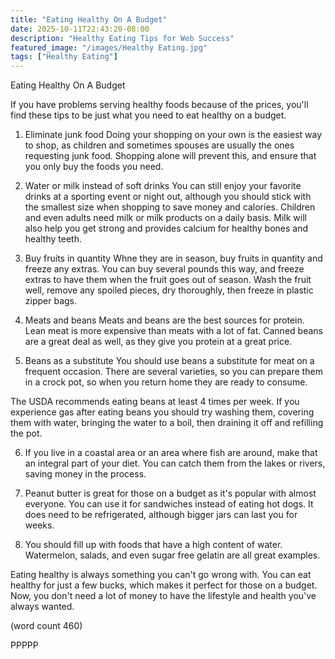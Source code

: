 ```yaml
---
title: "Eating Healthy On A Budget"
date: 2025-10-11T22:43:20-08:00
description: "Healthy Eating Tips for Web Success"
featured_image: "/images/Healthy Eating.jpg"
tags: ["Healthy Eating"]
---
```


Eating Healthy On A Budget

If you have problems serving healthy foods because
of the prices, you'll find these tips to be just
what you need to eat healthy on a budget.

1.  Eliminate junk food
Doing your shopping on your own is the easiest way
to shop, as children and sometimes spouses are 
usually the ones requesting junk food.  Shopping
alone will prevent this, and ensure that you only
buy the foods you need.

2.  Water or milk instead of soft drinks
You can still enjoy your favorite drinks at a 
sporting event or night out, although you should
stick with the smallest size when shopping to save
money and calories.  Children and even adults need
milk or milk products on a daily basis.  Milk will
also help you get strong and provides calcium for
healthy bones and healthy teeth.

3.  Buy fruits in quantity
Whne they are in season, buy fruits in quantity
and freeze any extras.  You can buy several pounds
this way, and freeze extras to have them when the
fruit goes out of season.  Wash the fruit well, 
remove any spoiled pieces, dry thoroughly, then
freeze in plastic zipper bags.

4.  Meats and beans
Meats and beans are the best sources for protein.
Lean meat is more expensive than meats with a lot
of fat.  Canned beans are a great deal as well,
as they give you protein at a great price.

5.  Beans as a substitute
You should use beans a substitute for meat on a
frequent occasion.  There are several varieties, 
so you can prepare them in a crock pot, so when 
you return home they are ready to consume.

The USDA recommends eating beans at least 4 times
per week.  If you experience gas after eating 
beans you should try washing them, covering them
with water, bringing the water to a boil, then
draining it off and refilling the pot.  

6.  If you live in a coastal area or an area 
where fish are around, make that an integral
part of your diet.  You can catch them from the
lakes or rivers, saving money in the process.

7.  Peanut butter is great for those on a budget
as it's popular with almost everyone.  You can 
use it for sandwiches instead of eating hot 
dogs.  It does need to be refrigerated, although
bigger jars can last you for weeks.

8.  You should fill up with foods that have a high
content of water.  Watermelon, salads, and even 
sugar free gelatin are all great examples.  

Eating healthy is always something you can't go 
wrong with.  You can eat healthy for just a few
bucks, which makes it perfect for those on a 
budget. Now, you don't need a lot of money to have
the lifestyle and health you've always wanted.

(word count 460)

PPPPP
